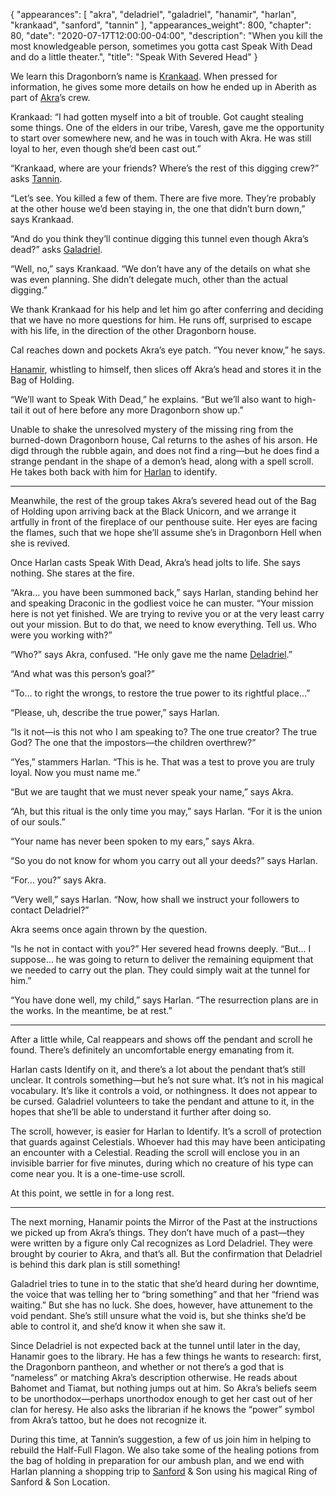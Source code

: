 {
    "appearances": [
        "akra",
        "deladriel",
        "galadriel",
        "hanamir",
        "harlan",
        "krankaad",
        "sanford",
        "tannin"
    ],
    "appearances_weight": 800,
    "chapter": 80,
    "date": "2020-07-17T12:00:00-04:00",
    "description": "When you kill the most knowledgeable person, sometimes you gotta cast Speak With Dead and do a little theater.",
    "title": "Speak With Severed Head"
}


We learn this Dragonborn’s name is [Krankaad](/characters/krankaad/). When pressed for information, he gives some more details on how he ended up in Aberith as part of [Akra](/characters/akra/)’s crew. 

Krankaad: “I had gotten myself into a bit of trouble. Got caught stealing some things. One of the elders in our tribe, Varesh, gave me the opportunity to start over somewhere new, and he was in touch with Akra. He was still loyal to her, even though she’d been cast out.”

“Krankaad, where are your friends? Where’s the rest of this digging crew?” asks [Tannin](/characters/tannin/).

“Let’s see. You killed a few of them. There are five more. They’re probably at the other house we’d been staying in, the one that didn’t burn down,” says Krankaad.

“And do you think they’ll continue digging this tunnel even though Akra’s dead?” asks [Galadriel](/characters/galadriel/).

“Well, no,” says Krankaad. “We don’t have any of the details on what she was even planning. She didn’t delegate much, other than the actual digging.”

We thank Krankaad for his help and let him go after conferring and deciding that we have no more questions for him. He runs off, surprised to escape with his life, in the direction of the other Dragonborn house.

Cal reaches down and pockets Akra’s eye patch. “You never know,” he says.

[Hanamir](/characters/hanamir/), whistling to himself, then slices off Akra’s head and stores it in the Bag of Holding. 

“We’ll want to Speak With Dead,” he explains. “But we’ll also want to high-tail it out of here before any more Dragonborn show up.”

Unable to shake the unresolved mystery of the missing ring from the burned-down Dragonborn house, Cal returns to the ashes of his arson. He digd through the rubble again, and does not find a ring—but he does find a strange pendant in the shape of a demon’s head, along with a spell scroll. He takes both back with him for [Harlan](/characters/harlan/) to identify.

---

Meanwhile, the rest of the group takes Akra’s severed head out of the Bag of Holding upon arriving back at the Black Unicorn, and we arrange it artfully in front of the fireplace of our penthouse suite. Her eyes are facing the flames, such that we hope she’ll assume she’s in Dragonborn Hell when she is revived.

Once Harlan casts Speak With Dead, Akra’s head jolts to life. She says nothing. She stares at the fire.

“Akra… you have been summoned back,” says Harlan, standing behind her and speaking Draconic in the godliest voice he can muster. “Your mission here is not yet finished. We are trying to revive you or at the very least carry out your mission. But to do that, we need to know everything. Tell us. Who were you working with?”

“Who?” says Akra, confused. “He only gave me the name [Deladriel](/characters/deladriel/).”

“And what was this person’s goal?”

“To… to right the wrongs, to restore the true power to its rightful place…”

“Please, uh, describe the true power,” says Harlan.

“Is it not—is this not who I am speaking to? The one true creator? The true God? The one that the impostors—the children overthrew?”

“Yes,” stammers Harlan. “This is he. That was a test to prove you are truly loyal. Now you must name me.”

“But we are taught that we must never speak your name,” says Akra.

“Ah, but this ritual is the only time you may,” says Harlan. “For it is the union of our souls.”

“Your name has never been spoken to my ears,” says Akra.

“So you do not know for whom you carry out all your deeds?” says Harlan.

“For… you?” says Akra.

“Very well,” says Harlan. “Now, how shall we instruct your followers to contact Deladriel?”

Akra seems once again thrown by the question.

“Is he not in contact with you?” Her severed head frowns deeply. “But… I suppose… he was going to return to deliver the remaining equipment that we needed to carry out the plan. They could simply wait at the tunnel for him.”

“You have done well, my child,” says Harlan. “The resurrection plans are in the works. In the meantime, be at rest.”

---

After a little while, Cal reappears and shows off the pendant and scroll he found. There’s definitely an uncomfortable energy emanating from it.

Harlan casts Identify on it, and there’s a lot about the pendant that’s still unclear. It controls something—but he’s not sure what. It’s not in his magical vocabulary. It’s like it controls a void, or nothingness. It does not appear to be cursed. Galadriel volunteers to take the pendant and attune to it, in the hopes that she’ll be able to understand it further after doing so.

The scroll, however, is easier for Harlan to Identify. It’s a scroll of protection that guards against Celestials. Whoever had this may have been anticipating an encounter with a Celestial. Reading the scroll will enclose you in an invisible barrier for five minutes, during which no creature of his type can come near you. It is a one-time-use scroll.

At this point, we settle in for a long rest.

---

The next morning, Hanamir points the Mirror of the Past at the instructions we picked up from Akra’s things. They don’t have much of a past—they were written by a figure only Cal recognizes as Lord Deladriel. They were brought by courier to Akra, and that’s all. But the confirmation that Deladriel is behind this dark plan is still something!

Galadriel tries to tune in to the static that she’d heard during her downtime, the voice that was telling her to “bring something” and that her “friend was waiting.” But she has no luck. She does, however, have attunement to the void pendant. She’s still unsure what the void is, but she thinks she’d be able to control it, and she’d know it when she saw it.

Since Deladriel is not expected back at the tunnel until later in the day, Hanamir goes to the library. He has a few things he wants to research: first, the Dragonborn pantheon, and whether or not there’s a god that is “nameless” or matching Akra’s description otherwise. He reads about Bahomet and Tiamat, but nothing jumps out at him. So Akra’s beliefs seem to be unorthodox—perhaps unorthodox enough to get her cast out of her clan for heresy. He also asks the librarian if he knows the “power” symbol from Akra’s tattoo, but he does not recognize it.

During this time, at Tannin’s suggestion, a few of us join him in helping to rebuild the Half-Full Flagon. We also take some of the healing potions from the bag of holding in preparation for our ambush plan, and we end with Harlan planning a shopping trip to [Sanford](/characters/sanford/) & Son using his magical Ring of Sanford & Son Location.
